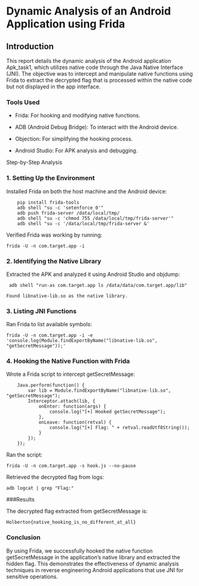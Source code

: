 # Dynamic Analysis of an Android Application using Frida
## Introduction

This report details the dynamic analysis of the Android application Apk_task1, which utilizes native code through the Java Native Interface (JNI). The objective was to intercept and manipulate native functions using Frida to extract the decrypted flag that is processed within the native code but not displayed in the app interface.
### Tools Used

- Frida: For hooking and modifying native functions.

- ADB (Android Debug Bridge): To interact with the Android device.

- Objection: For simplifying the hooking process.

- Android Studio: For APK analysis and debugging.

Step-by-Step Analysis
### 1. Setting Up the Environment

Installed Frida on both the host machine and the Android device:
```    
    pip install frida-tools
    adb shell "su -c 'setenforce 0'"
    adb push frida-server /data/local/tmp/
    adb shell "su -c 'chmod 755 /data/local/tmp/frida-server'"
    adb shell "su -c '/data/local/tmp/frida-server &'
```
Verified Frida was working by running:
```    
frida -U -n com.target.app -i
```
### 2. Identifying the Native Library

   
 Extracted the APK and analyzed it using Android Studio and objdump:
```   
 adb shell "run-as com.target.app ls /data/data/com.target.app/lib"
```
    Found libnative-lib.so as the native library.

### 3. Listing JNI Functions

Ran Frida to list available symbols:
```
frida -U -n com.target.app -i -e 'console.log(Module.findExportByName("libnative-lib.so", "getSecretMessage"));'
```
### 4. Hooking the Native Function with Frida
 Wrote a Frida script to intercept getSecretMessage:
```    
	Java.perform(function() {
        var lib = Module.findExportByName("libnative-lib.so", "getSecretMessage");
        Interceptor.attach(lib, {
            onEnter: function(args) {
                console.log("[+] Hooked getSecretMessage");
            },
            onLeave: function(retval) {
                console.log("[+] Flag: " + retval.readUtf8String());
            }
        });
    });
```

 Ran the script:
```    
frida -U -n com.target.app -s hook.js --no-pause
```
 Retrieved the decrypted flag from logs:
```    
adb logcat | grep "Flag:"
```

###Results

The decrypted flag extracted from getSecretMessage is:
```
Holberton{native_hooking_is_no_different_at_all}
```

### Conclusion

By using Frida, we successfully hooked the native function getSecretMessage in the application’s native library and extracted the hidden flag. This demonstrates the effectiveness of dynamic analysis techniques in reverse engineering Android applications that use JNI for sensitive operations.
